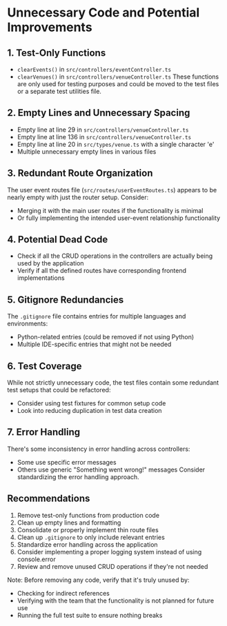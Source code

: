 # Unnecessary Code and Potential Improvements

## 1. Test-Only Functions
- `clearEvents()` in `src/controllers/eventController.ts`
- `clearVenues()` in `src/controllers/venueController.ts`
These functions are only used for testing purposes and could be moved to the test files or a separate test utilities file.

## 2. Empty Lines and Unnecessary Spacing
- Empty line at line 29 in `src/controllers/venueController.ts`
- Empty line at line 136 in `src/controllers/venueController.ts`
- Empty line at line 20 in `src/types/venue.ts` with a single character 'e'
- Multiple unnecessary empty lines in various files

## 3. Redundant Route Organization
The user event routes file (`src/routes/userEventRoutes.ts`) appears to be nearly empty with just the router setup. Consider:
- Merging it with the main user routes if the functionality is minimal
- Or fully implementing the intended user-event relationship functionality

## 4. Potential Dead Code
- Check if all the CRUD operations in the controllers are actually being used by the application
- Verify if all the defined routes have corresponding frontend implementations

## 5. Gitignore Redundancies
The `.gitignore` file contains entries for multiple languages and environments:
- Python-related entries (could be removed if not using Python)
- Multiple IDE-specific entries that might not be needed

## 6. Test Coverage
While not strictly unnecessary code, the test files contain some redundant test setups that could be refactored:
- Consider using test fixtures for common setup code
- Look into reducing duplication in test data creation

## 7. Error Handling
There's some inconsistency in error handling across controllers:
- Some use specific error messages
- Others use generic "Something went wrong!" messages
Consider standardizing the error handling approach.

## Recommendations
1. Remove test-only functions from production code
2. Clean up empty lines and formatting
3. Consolidate or properly implement thin route files
4. Clean up `.gitignore` to only include relevant entries
5. Standardize error handling across the application
6. Consider implementing a proper logging system instead of using console.error
7. Review and remove unused CRUD operations if they're not needed

Note: Before removing any code, verify that it's truly unused by:
- Checking for indirect references
- Verifying with the team that the functionality is not planned for future use
- Running the full test suite to ensure nothing breaks 